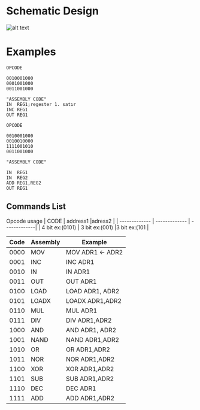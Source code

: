 
# Schematic Design

![alt text](https://github.com/mellivoro/VHDL_Simple_CPU/blob/main/img/cpu.png?raw=true)

# Examples

```
OPCODE

0010001000
0001001000
0011001000

"ASSEMBLY CODE"
IN  REG1;regester 1. satır
INC REG1
OUT REG1
```
```
OPCODE

0010001000
0010010000
1111001010
0011001000

"ASSEMBLY CODE"

IN  REG1
IN  REG2
ADD REG1,REG2
OUT REG1

```

## Commands List
 Opcode usage
| CODE        | address1 |adress2              |
| ------------- | ------------- | -------------|
| 4 bit ex:(0101) | 3 bit ex:(001)   |3 bit ex:(101  |


| Code | Assembly |Example |           
| ------------- | ------------- |-------------|
|0000| MOV|MOV ADR1 <- ADR2 |
|0001|INC|INC ADR1|
|0010|IN|IN ADR1|
|0011|OUT|OUT ADR1|
|0100|LOAD|LOAD ADR1, ADR2|
|0101|LOADX|LOADX ADR1,ADR2|
|0110|MUL|MUL ADR1|
|0111|DIV|DIV ADR1,ADR2|
|1000|AND|AND ADR1, ADR2|
|1001|NAND|NAND ADR1,ADR2|
|1010|OR|OR ADR1,ADR2|
|1011|NOR|NOR ADR1,ADR2|
|1100|XOR|XOR ADR1,ADR2|
|1101|SUB|SUB ADR1,ADR2|
|1110|DEC|DEC ADR1|
|1111|ADD|ADD ADR1,ADR2|




